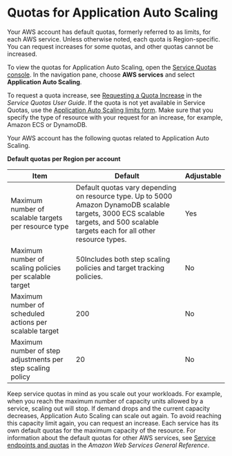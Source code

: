 # Quotas for Application Auto Scaling<a name="application-auto-scaling-quotas"></a>

Your AWS account has default quotas, formerly referred to as limits, for each AWS service\. Unless otherwise noted, each quota is Region\-specific\. You can request increases for some quotas, and other quotas cannot be increased\.

To view the quotas for Application Auto Scaling, open the [Service Quotas console](https://console.aws.amazon.com/servicequotas/home)\. In the navigation pane, choose **AWS services** and select **Application Auto Scaling**\.

To request a quota increase, see [Requesting a Quota Increase](https://docs.aws.amazon.com/servicequotas/latest/userguide/request-quota-increase.html) in the *Service Quotas User Guide*\. If the quota is not yet available in Service Quotas, use the [Application Auto Scaling limits form](https://console.aws.amazon.com/support/home#/case/create?issueType=service-limit-increase&limitType=service-code-application-auto-scaling)\. Make sure that you specify the type of resource with your request for an increase, for example, Amazon ECS or DynamoDB\.

Your AWS account has the following quotas related to Application Auto Scaling\.


**Default quotas per Region per account**  

| Item | Default | Adjustable | 
| --- | --- | --- | 
| Maximum number of scalable targets per resource type |  Default quotas vary depending on resource type\.  Up to 5000 Amazon DynamoDB scalable targets, 3000 ECS scalable targets, and 500 scalable targets each for all other resource types\.  | Yes | 
| Maximum number of scaling policies per scalable target  | 50Includes both step scaling policies and target tracking policies\. | No | 
| Maximum number of scheduled actions per scalable target | 200 | No | 
| Maximum number of step adjustments per step scaling policy | 20 | No | 

Keep service quotas in mind as you scale out your workloads\. For example, when you reach the maximum number of capacity units allowed by a service, scaling out will stop\. If demand drops and the current capacity decreases, Application Auto Scaling can scale out again\. To avoid reaching this capacity limit again, you can request an increase\. Each service has its own default quotas for the maximum capacity of the resource\. For information about the default quotas for other AWS services, see [Service endpoints and quotas](https://docs.aws.amazon.com/general/latest/gr/aws-service-information.html) in the *Amazon Web Services General Reference*\. 
